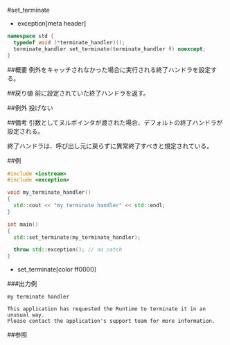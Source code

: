 #set_terminate
* exception[meta header]

```cpp
namespace std {
  typedef void (*terminate_handler)();
  terminate_handler set_terminate(terminate_handler f) noexcept;
}
```

##概要
例外をキャッチされなかった場合に実行される終了ハンドラを設定する。


##戻り値
前に設定されていた終了ハンドラを返す。


##例外
投げない


##備考
引数としてヌルポインタが渡された場合、デフォルトの終了ハンドラが設定される。

終了ハンドラは、呼び出し元に戻らずに異常終了すべきと規定されている。

##例
```cpp
#include <iostream>
#include <exception>

void my_terminate_handler()
{
  std::cout << "my terminate handler" << std::endl;
}

int main()
{
  std::set_terminate(my_terminate_handler);

  throw std::exception(); // no catch
}
```
* set_terminate[color ff0000]

###出力例
```
my terminate handler

This application has requested the Runtime to terminate it in an unusual way.
Please contact the application's support team for more information.
```

##参照


